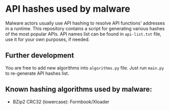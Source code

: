 # API hashes used by malware
Malware actors usually use API hashing to resolve API functions' addresses in a runtime. This repository contains a script for generating various hashes of the most popular APIs. API names list can be found in `api-list.txt` file, use it for your own purposes, if needed.

## Further development
You are free to add new algorithms into `algorithms.py` file. Just run `main.py` to re-generate API hashes list.

## Known hashing algorithms used by malware:
* BZip2 CRC32 (lowercase): Formbook/Xloader 